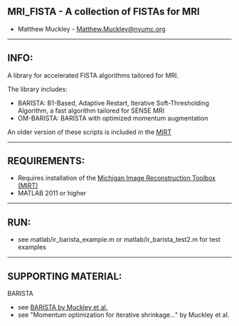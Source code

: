 ## MRI_FISTA - A collection of FISTAs for MRI

 - Matthew Muckley - Matthew.Muckley@nyumc.org

------------------------------------------------------------------------------
INFO:
------------------------------------------------------------------------------
A library for accelerated FISTA algorithms tailored for MRI.

The library includes:

 - BARISTA: B1-Based, Adaptive Restart, Iterative Soft-Thresholding
   Algorithm, a fast algorithm tailored for SENSE MRI
 - OM-BARISTA: BARISTA with optimized momentum augmentation

An older version of these scripts is included in the [MIRT](https://web.eecs.umich.edu/~fessler/code/)

------------------------------------------------------------------------------
REQUIREMENTS:
------------------------------------------------------------------------------

 - Requires installation of the [Michigan Image Reconstruction Toolbox (MIRT)](https://web.eecs.umich.edu/~fessler/code/)
 - MATLAB 2011 or higher

------------------------------------------------------------------------------
RUN:
------------------------------------------------------------------------------

 - see matlab/ir_barista_example.m or matlab/ir_barista_test2.m for test 
   examples

------------------------------------------------------------------------------
SUPPORTING MATERIAL:
------------------------------------------------------------------------------

BARISTA
 - see [BARISTA by Muckley et al.](doi.org/10.1109/TMI.2014.2363034)
 - see "Momentum optimization for iterative shrinkage..." by Muckley et al.
